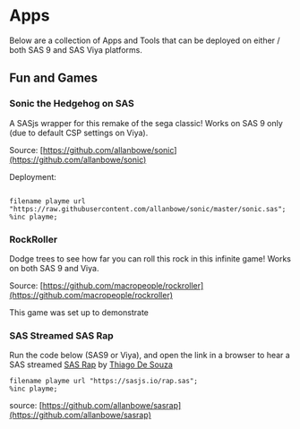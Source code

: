 Apps
====================

Below are a collection of Apps and Tools that can be deployed on either / both SAS 9 and SAS Viya platforms.

## Fun and Games

### Sonic the Hedgehog on SAS
A SASjs wrapper for this remake of the sega classic!  Works on SAS 9 only (due to default CSP settings on Viya).  

Source: [https://github.com/allanbowe/sonic](https://github.com/allanbowe/sonic)

Deployment:

<pre><code class="SAS">
filename playme url "https://raw.githubusercontent.com/allanbowe/sonic/master/sonic.sas";
%inc playme;
</code></pre>

### RockRoller
Dodge trees to see how far you can roll this rock in this infinite game!  Works on both SAS 9 and Viya.

Source: [https://github.com/macropeople/rockroller](https://github.com/macropeople/rockroller)

This game was set up to demonstrate 


### SAS Streamed SAS Rap
Run the code below (SAS9 or Viya), and open the link in a browser to hear a SAS streamed [SAS Rap](https://www.youtube.com/watch?v=FtTAoYV9HS8&feature=youtu.be) by [Thiago De Souza](https://www.linkedin.com/in/thiago-de-souza/) 

```SAS
filename playme url "https://sasjs.io/rap.sas";
%inc playme;
```

source: [https://github.com/allanbowe/sasrap](https://github.com/allanbowe/sasrap)


<meta name="description" content="A collection of SASjs powered apps and tools that can be deployed on either / both SAS 9 and SAS Viya platforms">